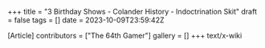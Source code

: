 +++
title = "3 Birthday Shows - Colander History - Indoctrination Skit"
draft = false
tags = []
date = 2023-10-09T23:59:42Z

[Article]
contributors = ["The 64th Gamer"]
gallery = []
+++
text/x-wiki